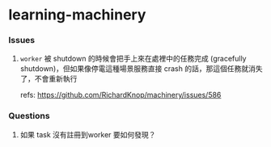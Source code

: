 # learning-machinery

### Issues

1. `worker` 被 shutdown 的時候會把手上來在處裡中的任務完成 (gracefully shutdown)，但如果像停電這種場景服務直接 crash 的話，那這個任務就消失了，不會重新執行

   refs: https://github.com/RichardKnop/machinery/issues/586

   

### Questions

1. 如果 task 沒有註冊到worker 要如何發現？